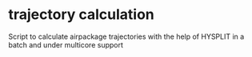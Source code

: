 # trajectory calculation
Script to calculate airpackage trajectories with the help of HYSPLIT in a batch and under multicore support
